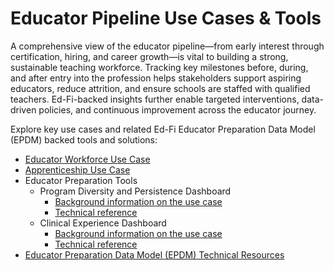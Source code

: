 # Educator Pipeline Use Cases & Tools

A comprehensive view of the educator pipeline—from early interest through certification, hiring, and career growth—is vital to building a strong, sustainable teaching workforce. Tracking key milestones before, during, and after entry into the profession helps stakeholders support aspiring educators, reduce attrition, and ensure schools are staffed with qualified teachers. Ed-Fi-backed insights further enable targeted interventions, data-driven policies, and continuous improvement across the educator journey.

Explore key use cases and related Ed-Fi Educator Preparation Data Model (EPDM) backed tools and solutions:

* [Educator Workforce Use Case](/getting-started/educator-pipeline/use-cases/educator-workforce)
* [Apprenticeship Use Case](/getting-started/educator-pipeline/use-cases/apprenticeship)
* Educator Preparation Tools
  * Program Diversity and Persistence Dashboard
    * [Background information on the use case](/getting-started/educator-pipeline/use-cases/program-diversity)
    * [Technical reference](./2-program-diversity/readme.md)
  * Clinical Experience Dashboard
    * [Background information on the use case](/getting-started/educator-pipeline/use-cases/clinical-experience)
    * [Technical reference](./1-clinical-experience/readme.md)
* [Educator Preparation Data Model (EPDM) Technical Resources](https://edfi.atlassian.net/wiki/spaces/EPP/pages/23171694/EPDM+Technical+Resources)
